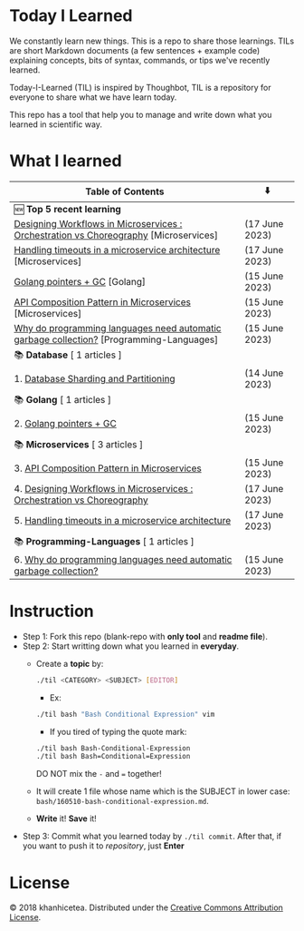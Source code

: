 # Today I Learned

We constantly learn new things. This is a repo to share those learnings.
TILs are short Markdown documents (a few sentences + example code) explaining
concepts, bits of syntax, commands, or tips we've recently learned.

Today-I-Learned (TIL) is inspired by Thoughbot, TIL is a repository for everyone to share what we have learn today.

This repo has a tool that help you to manage and write down what you learned in scientific way.

# What I learned

| Table of Contents | ⬇️ |
| -------- | -------- |
| 🆕 **Top 5 recent learning** | |
| [Designing Workflows in Microservices : Orchestration vs Choreography](Microservices/Designing-Workflows-in-Microservices-:-Orchestration-vs-Choreography.md) [Microservices] | (17 June 2023) |
| [Handling timeouts in a microservice architecture](Microservices/Handling-timeouts-in-a-microservice-architecture.md) [Microservices] | (17 June 2023) |
| [Golang pointers + GC](Golang/Golang-pointers-+-GC.md) [Golang] | (15 June 2023) |
| [API Composition Pattern in Microservices](Microservices/API-Composition-Pattern-in-Microservices.md) [Microservices] | (15 June 2023) |
| [Why do programming languages need automatic garbage collection?](Programming-Languages/Why-do-programming-languages-need-automatic-garbage-collection?.md) [Programming-Languages] | (15 June 2023) |
| 📚 **Database** [ 1 articles ] | |
| 1. [Database Sharding and Partitioning](Database/Database-Sharding-and-Partitioning.md) | (14 June 2023) |
| 📚 **Golang** [ 1 articles ] | |
| 2. [Golang pointers + GC](Golang/Golang-pointers-+-GC.md) | (15 June 2023) |
| 📚 **Microservices** [ 3 articles ] | |
| 3. [API Composition Pattern in Microservices](Microservices/API-Composition-Pattern-in-Microservices.md) | (15 June 2023) |
| 4. [Designing Workflows in Microservices : Orchestration vs Choreography](Microservices/Designing-Workflows-in-Microservices-:-Orchestration-vs-Choreography.md) | (17 June 2023) |
| 5. [Handling timeouts in a microservice architecture](Microservices/Handling-timeouts-in-a-microservice-architecture.md) | (17 June 2023) |
| 📚 **Programming-Languages** [ 1 articles ] | |
| 6. [Why do programming languages need automatic garbage collection?](Programming-Languages/Why-do-programming-languages-need-automatic-garbage-collection?.md) | (15 June 2023) |


# Instruction

- Step 1: Fork this repo (blank-repo with **only tool** and **readme file**).
- Step 2: Start writting down what you learned in **everyday**.
  + Create a **topic** by:

    ```bash
    ./til <CATEGORY> <SUBJECT> [EDITOR]
    ```

    - Ex:

    ```bash
    ./til bash "Bash Conditional Expression" vim
    ```

    - If you tired of typing the quote mark:

    ```bash
    ./til bash Bash-Conditional-Expression
    ./til bash Bash=Conditional=Expression
    ```

    DO NOT mix the `-` and `=` together!
  + It will create 1 file whose name which is the SUBJECT in lower case:  `bash/160510-bash-conditional-expression.md`.
  + **Write** it! **Save** it!
- Step 3: Commit what you learned today by `./til commit`. After that, if you want to push it to _repository_, just **Enter**

# License

© 2018 khanhicetea.
Distributed under the [Creative Commons Attribution License][license].

[license]: http://creativecommons.org/licenses/by/3.0/
